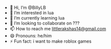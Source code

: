 - 👋 Hi, I’m @BillyLB
- 👀 I’m interested in lua
- 🌱 I’m currently learning lua
- 💞️ I’m looking to collaborate on ???
- 📫 How to reach me littlerakshas14@gmail.com
- 😄 Pronouns: he/him
- ⚡ Fun fact: i want to make roblox games

<!---
BillyLB/BillyLB is a ✨ special ✨ repository because its `README.md` (this file) appears on your GitHub profile.
You can click the Preview link to take a look at your changes.
--->

